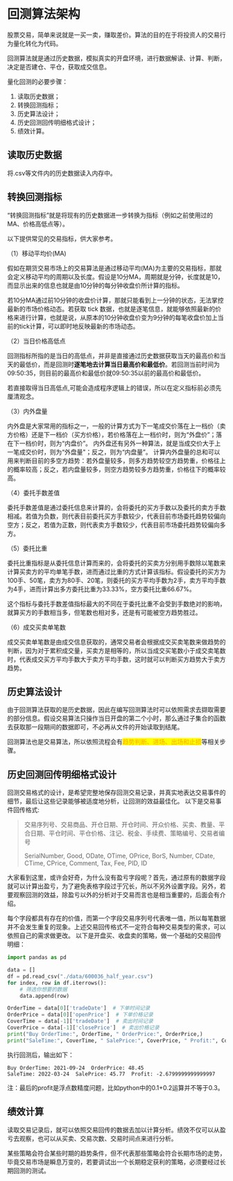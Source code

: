 # 回测算法架构

股票交易，简单来说就是一买一卖，赚取差价。算法的目的在于将投资人的交易行为量化转化为代码。

回测算法就是通过历史数据，模拟真实的开盘环境，进行数据解读、计算、判断，决定是否建仓、平仓，获取成交信息。

量化回测的必要步骤：

1. 读取历史数据；
2. 转换回测指标；
3. 历史算法设计；
4. 历史回测回传明细格式设计；
5. 绩效计算。

## 读取历史数据

将.csv等文件内的历史数据读入内存中。

## 转换回测指标

“转换回测指标”就是将现有的历史数据进一步转换为指标（例如之前使用过的MA、价格高低点等）。

以下提供常见的交易指标，供大家参考。

（1）移动平均价(MA)

假如在期货交易市场上的交易算法是通过移动平均(MA)为主要的交易指标，那就会定义移动平均的周期以及长度。假设是10分MA，周期就是分钟，长度就是10，而显示出来的信息也就是由10分钟的每分钟收盘价所计算的指标。&#x20;

若10分MA通过前10分钟的收盘价计算，那就只能看到上一分钟的状态，无法掌控最新的市场价格动态。若获取 tick 数据，也就是逐笔信息，就能够依照最新的价格来进行计算，也就是说，从原本的10分钟收盘价变为9分钟的每笔收盘价加上当前的tick计算，可以即时地反映最新的市场动态。&#x20;

（2）当日价格高低点

回测指标所指的是当日的高低点，并非是直接通过历史数据获取当天的最高价和当天的最低价，而是回测时**逐笔地去计算当日最高价和最低价**。若回测当前时间为09:50:35，则目前的最高价和最低价就09:50:35以前的最高价和最低价。&#x20;

若直接取得当日高低点,可能会造成程序逻辑上的错误，所以在定义指标前必须先厘清观念。&#x20;

（3）内外盘量

内外盘是大家常用的指标之一，一般的计算方式为下一笔成交价落在上一档价（卖方价格）还是下一档价（买方价格），若价格落在上一档价时，则为“外盘价”；落在下一档价时，则为“内盘价”。 内外盘还有另外一种算法，就是当成交价大于上一笔成交价时，则为“外盘量"；反之，则为“内盘量”。 计算内外盘量的总和可以用来判断目前的多空方趋势：若外盘量较多，则多方趋势较空方趋势重，价格往上的概率较高；反之，若内盘量较多，则空方趋势较多方趋势重，价格往下的概率较高。

（4）委托手数差值

委托手数差值是通过委托信息来计算的，会将委托的买方手数以及委托的卖方手数相减。若值为负数，则代表目前委托买方手数较少，代表目前市场委托趋势较偏向空方；反之，若值为正数，则代表卖方手数较少，代表目前市场委托趋势较偏向多方。

（5）委托比重

委托比重指标是从委托信息计算而来的，会将委托的买卖方分别用手数除以笔数来计算买卖方的平均单笔手数，进而通过比重的方式计算该指标。假设委托的买方为100手、50笔，卖方为80手、20笔，则委托的买方平均手数为2手，卖方平均手数为4手，进而计算出多方委托比重为33.33%，空方委托比重66.67%。&#x20;

这个指标与委托手数差值指标最大的不同在于委托比重不会受到手数绝对的影响，就算买方的手数相当多，但笔数也相对多，还是有可能被空方趋势胜过。

（6）成交买卖单笔数

成交买卖单笔数是由成交信息获取的，通常交易者会根据成交买卖笔数来做趋势的判断，因为对于累积成交量，买卖方是相等的，所以当成交买笔数小于成交卖笔数时，代表成交买方平均手数大于卖方平均手数，这时就可以判断买方趋势大于卖方趋势。

## 历史算法设计

由于回测算法获取的是历史数据，因此在编写回测算法时可以依照需求去撷取需要的部分信息。假设交易算法只操作当日开盘的第二个小时，那么通过子集合的函数去获取那一段期间的数据即可，不必再从文件的开始读取到结尾。&#x20;

回测算法也是交易算法，所以依照流程会有<mark style="color:orange;">趋势判断、进场、出场和止损</mark>等相关步骤。

## 历史回测回传明细格式设计

回测交易格式的设计，是希望完整地保存回测交易记录，并真实地表达交易事件的细节，最后让这些记录能够被适度地分析，让回测的效益最佳化。 以下是交易事件回传格式:&#x20;

> 交易序列号、交易商品、开仓日期、开仓时间、开众价格、买卖、教量、平合日期、平仓时间、平仓价格、注记、税金、手续费、策略编号、交易者编号
>
> SerialNumber, Good, ODate, OTime, OPrice, BorS, Number, CDate, CTime, CPrice, Comment, Tax, Fee, PID, ID

大家看到这里，或许会好奇，为什么没有盈亏字段呢？首先，通过原有的数据字段就可以计算出盈亏，为了避免表格字段过于冗长，所以不另外设置字段。另外，若要观察回测的效益，除盈亏以外的分析对于交易而言也是相当重要的，后面会有介绍。

每个字段都具有存在的价值，而第一个字段交易序列号代表唯一值，所以每笔数据并不会发生重复的现象。上述交易回传格式不一定符合每种交易类型的需求，可以依照自己的需求做更改。 以下是开盘买、收盘卖的策略，做一个基础的交易回传明细：

```python
import pandas as pd

data = []
df = pd.read_csv("./data/600036_half_year.csv")
for index, row in df.iterrows():
    # 筛选你想要的数据
    data.append(row)

OrderTime = data[0]['tradeDate']  # 下单时间记录
OrderPrice = data[0]['openPrice']  # 下单价格记录
CoverTime = data[-1]['tradeDate']  # 卖出时间记录
CoverPrice = data[-1]['closePrice']  # 卖出价格记录
print("Buy OrderTime:", OrderTime, " OrderPrice:", OrderPrice,)
print("SaleTime:", CoverTime, " SalePrice:", CoverPrice, " Profit:", CoverPrice-OrderPrice)
```

执行回测后，输出如下：

```
Buy OrderTime: 2021-09-24  OrderPrice: 48.45
SaleTime: 2022-03-24  SalePrice: 45.77  Profit: -2.6799999999999997
```

注：最后的profit是浮点数精度问题，比如python中的0.1+0.2运算并不等于0.3。

## 绩效计算

读取交易记录后，就可以依照交易回传的数据去加以计算分析。绩效不仅可以从盈亏去观察，也可以从买卖、交易次数、交易时间点来进行分析。

某些策略会符合某些时期的趋势条件，但不代表那些策略会符合长期市场的走势，毕竟交易市场是瞬息万变的，若要调试出一个长期稳定获利的策略，必须要经过长期回测的测试。&#x20;

